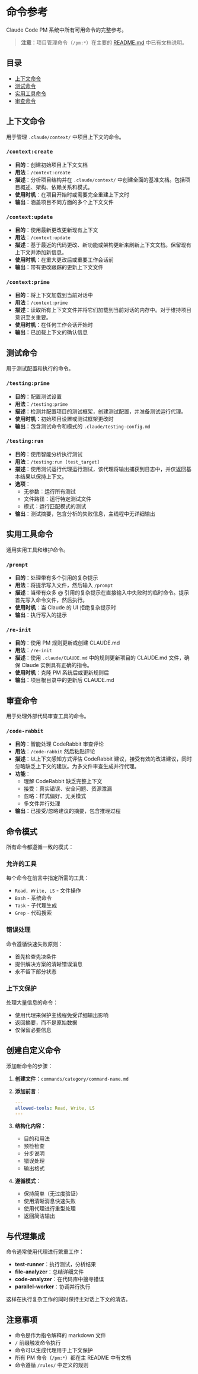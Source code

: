# 命令参考

Claude Code PM 系统中所有可用命令的完整参考。

> **注意**：项目管理命令（`/pm:*`）在主要的 [README.md](README.md#command-reference) 中已有文档说明。

## 目录

- [上下文命令](#context-commands)
- [测试命令](#testing-commands)  
- [实用工具命令](#utility-commands)
- [审查命令](#review-commands)

## 上下文命令

用于管理 `.claude/context/` 中项目上下文的命令。

### `/context:create`
- **目的**：创建初始项目上下文文档
- **用法**：`/context:create`
- **描述**：分析项目结构并在 `.claude/context/` 中创建全面的基准文档。包括项目概述、架构、依赖关系和模式。
- **使用时机**：在项目开始时或需要完全重建上下文时
- **输出**：涵盖项目不同方面的多个上下文文件

### `/context:update`
- **目的**：使用最新更改更新现有上下文
- **用法**：`/context:update`
- **描述**：基于最近的代码更改、新功能或架构更新来刷新上下文文档。保留现有上下文并添加新信息。
- **使用时机**：在重大更改后或重要工作会话前
- **输出**：带有更改跟踪的更新上下文文件

### `/context:prime`
- **目的**：将上下文加载到当前对话中
- **用法**：`/context:prime`
- **描述**：读取所有上下文文件并将它们加载到当前对话的内存中。对于维持项目意识至关重要。
- **使用时机**：在任何工作会话开始时
- **输出**：已加载上下文的确认信息

## 测试命令

用于测试配置和执行的命令。

### `/testing:prime`
- **目的**：配置测试设置
- **用法**：`/testing:prime`
- **描述**：检测并配置项目的测试框架，创建测试配置，并准备测试运行代理。
- **使用时机**：初始项目设置或测试框架更改时
- **输出**：包含测试命令和模式的 `.claude/testing-config.md`

### `/testing:run`
- **目的**：使用智能分析执行测试
- **用法**：`/testing:run [test_target]`
- **描述**：使用测试运行代理运行测试，该代理将输出捕获到日志中，并仅返回基本结果以保持上下文。
- **选项**：
  - 无参数：运行所有测试
  - 文件路径：运行特定测试文件
  - 模式：运行匹配模式的测试
- **输出**：测试摘要，包含分析的失败信息，主线程中无详细输出

## 实用工具命令

通用实用工具和维护命令。

### `/prompt`
- **目的**：处理带有多个引用的复杂提示
- **用法**：将提示写入文件，然后输入 `/prompt`
- **描述**：当带有众多 @ 引用的复杂提示在直接输入中失败时的临时命令。提示首先写入命令文件，然后执行。
- **使用时机**：当 Claude 的 UI 拒绝复杂提示时
- **输出**：执行写入的提示

### `/re-init`
- **目的**：使用 PM 规则更新或创建 CLAUDE.md
- **用法**：`/re-init`
- **描述**：使用 `.claude/CLAUDE.md` 中的规则更新项目的 CLAUDE.md 文件，确保 Claude 实例具有正确的指令。
- **使用时机**：克隆 PM 系统后或更新规则后
- **输出**：项目根目录中的更新后 CLAUDE.md

## 审查命令

用于处理外部代码审查工具的命令。

### `/code-rabbit`
- **目的**：智能处理 CodeRabbit 审查评论
- **用法**：`/code-rabbit` 然后粘贴评论
- **描述**：以上下文感知方式评估 CodeRabbit 建议，接受有效的改进建议，同时忽略缺乏上下文的建议。为多文件审查生成并行代理。
- **功能**：
  - 理解 CodeRabbit 缺乏完整上下文
  - 接受：真实错误、安全问题、资源泄漏
  - 忽略：样式偏好、无关模式
  - 多文件并行处理
- **输出**：已接受/忽略建议的摘要，包含推理过程

## 命令模式

所有命令都遵循一致的模式：

### 允许的工具
每个命令在前言中指定所需的工具：
- `Read, Write, LS` - 文件操作
- `Bash` - 系统命令
- `Task` - 子代理生成
- `Grep` - 代码搜索

### 错误处理
命令遵循快速失败原则：
- 首先检查先决条件
- 提供解决方案的清晰错误消息
- 永不留下部分状态

### 上下文保护
处理大量信息的命令：
- 使用代理来保护主线程免受详细输出影响
- 返回摘要，而不是原始数据
- 仅保留必要信息

## 创建自定义命令

添加新命令的步骤：

1. **创建文件**：`commands/category/command-name.md`
2. **添加前言**：
   ```yaml
   ---
   allowed-tools: Read, Write, LS
   ---
   ```
3. **结构化内容**：
   - 目的和用法
   - 预检检查
   - 分步说明
   - 错误处理
   - 输出格式

4. **遵循模式**：
   - 保持简单（无过度验证）
   - 使用清晰消息快速失败
   - 使用代理进行重型处理
   - 返回简洁输出

## 与代理集成

命令通常使用代理进行繁重工作：

- **test-runner**：执行测试，分析结果
- **file-analyzer**：总结详细文件
- **code-analyzer**：在代码库中搜寻错误
- **parallel-worker**：协调并行执行

这样在执行复杂工作的同时保持主对话上下文的清洁。

## 注意事项

- 命令是作为指令解释的 markdown 文件
- `/` 前缀触发命令执行
- 命令可以生成代理用于上下文保护
- 所有 PM 命令（`/pm:*`）都在主 README 中有文档
- 命令遵循 `/rules/` 中定义的规则
